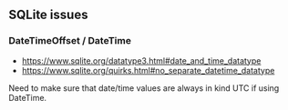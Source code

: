 ## SQLite issues

### DateTimeOffset / DateTime

- https://www.sqlite.org/datatype3.html#date_and_time_datatype
- https://www.sqlite.org/quirks.html#no_separate_datetime_datatype

Need to make sure that date/time values are always in kind UTC if using DateTime.

